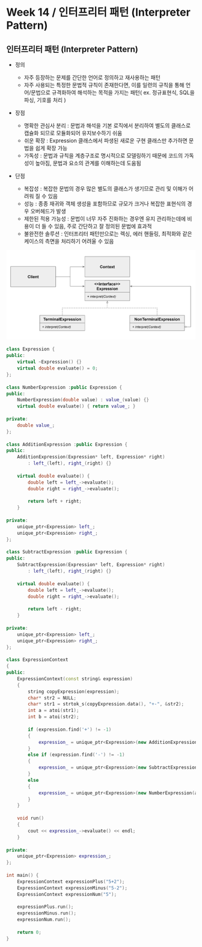 # Week 14 / 인터프리터 패턴 (Interpreter Pattern)

## 인터프리터 패턴 (Interpreter Pattern)
- 정의
   - 자주 등장하는 문제를 간단한 언어로 정의하고 재사용하는 패턴
   - 자주 사용되는 특정한 문법적 규칙이 존재한다면, 이를 일련의 규칙을 통해 언어/문법으로 규격화하여 해석하는 목적을 가지는 패턴( ex. 정규표현식, SQL을 파싱, 기호를 처리 )


- 장점
   - 명확한 관심사 분리 : 문법과 해석을 기본 로직에서 분리하여 별도의 클래스로 캡슐화 되므로 모듈화되어 유지보수하기 쉬움
   - 쉬운 확장 : Expression 클래스에서 파생된 새로운 구현 클래스만 추가하면 문법을 쉽게 확장 가능
   - 가독성 : 문법과 규칙을 계층구조로 명시적으로 모델링하기 때문에 코드의 가독성이 높아짐, 문법과 요소의 관계를 이해하는데 도움됨
 
   
- 단점
   - 복잡성 : 복잡한 문법의 경우 많은 별도의 클래스가 생기므로 관리 및 이해가 어려워 질 수 있음
   - 성능 : 종종 재귀와 객체 생성을 포함하므로 규모가 크거나 복잡한 표현식의 경우 오버헤드가 발생
   - 제한된 적용 가능성 : 문법이 너무 자주 진화하는 경우엔 유지 관리하는데에 비용이 더 들 수 있음, 주로 간단하고 잘 정의된 문법에 효과적
   - 불완전한 솔루션 : 인터프리터 패턴만으로는 렉싱, 에러 핸들링, 최적화와 같은 케이스의 측면을 처리하기 어려울 수 있음


![01](https://github.com/canyuo/canyuo.github.io/blob/main/week14_image1.png)


```cpp
class Expression {
public:
	virtual ~Expression() {}
	virtual double evaluate() = 0;
};

class NumberExpression :public Expression {
public:
	NumberExpression(double value) : value_(value) {}
	virtual double evaluate() { return value_; }

private:
	double value_;
};

class AdditionExpression :public Expression {
public:
	AdditionExpression(Expression* left, Expression* right)
		: left_(left), right_(right) {}

	virtual double evaluate() {
		double left = left_->evaluate();
		double right = right_->evaluate();

		return left + right;
	}

private:
	unique_ptr<Expression> left_;
	unique_ptr<Expression> right_;
};

class SubtractExpression :public Expression {
public:
	SubtractExpression(Expression* left, Expression* right)
		: left_(left), right_(right) {}

	virtual double evaluate() {
		double left = left_->evaluate();
		double right = right_->evaluate();

		return left - right;
	}

private:
	unique_ptr<Expression> left_;
	unique_ptr<Expression> right_;
};

class ExpressionContext 
{
public:
	ExpressionContext(const string& expression)
	{
		string copyExpression(expression);
		char* str2 = NULL;
		char* str1 = strtok_s(copyExpression.data(), "+-", &str2);
		int a = atoi(str1);
		int b = atoi(str2);

		if (expression.find('+') != -1)
		{
			expression_ = unique_ptr<Expression>(new AdditionExpression(new NumberExpression(a), new NumberExpression(b)));
		}
		else if (expression.find('-') != -1)
		{
			expression_ = unique_ptr<Expression>(new SubtractExpression(new NumberExpression(a), new NumberExpression(b)));
		}
		else
		{
			expression_ = unique_ptr<Expression>(new NumberExpression(a));
		}
	}

	void run()
	{
		cout << expression_->evaluate() << endl;
	}

private:
	unique_ptr<Expression> expression_;
};

int main() {
	ExpressionContext expressionPlus("5+2");
	ExpressionContext expressionMinus("5-2");
	ExpressionContext expressionNum("5");

	expressionPlus.run();
	expressionMinus.run();
	expressionNum.run();

	return 0;
}
```
